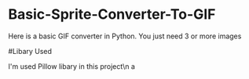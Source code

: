 # Basic-Sprite-Converter-To-GIF

Here is a basic GIF converter in Python.
You just need 3 or more images

#Libary Used

I'm used Pillow libary in this project\n
a
